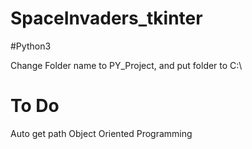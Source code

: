 # SpaceInvaders_tkinter
#Python3

Change Folder name to PY_Project, and put folder to C:\


# To Do
Auto get path
Object Oriented Programming
